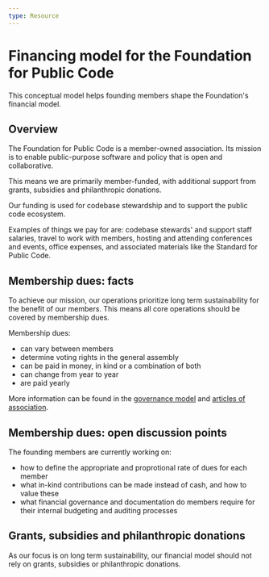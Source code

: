 ```yaml
--- 
type: Resource
---
```


# Financing model for the Foundation for Public Code

This conceptual model helps founding members shape the Foundation's financial model.

## Overview

The Foundation for Public Code is a member-owned association. Its mission is to enable public-purpose software and policy that is open and collaborative.

This means we are primarily member-funded, with additional support from grants, subsidies and philanthropic donations.

Our funding is used for codebase stewardship and to support the public code ecosystem.

Examples of things we pay for are: codebase stewards' and support staff salaries, travel to work with members, hosting and attending conferences and events, office expenses, and associated materials like the Standard for Public Code.

## Membership dues: facts

To achieve our mission, our operations prioritize long term sustainability for the benefit of our members. This means all core operations should be covered by membership dues.

Membership dues:

* can vary between members
* determine voting rights in the general assembly
* can be paid in money, in kind or a combination of both
* can change from year to year
* are paid yearly

More information can be found in the [governance model](governance-model.md) and [articles of association](articles-of-association.en.md).

## Membership dues: open discussion points

The founding members are currently working on:

* how to define the appropriate and proprotional rate of dues for each member
* what in-kind contributions can be made instead of cash, and how to value these
* what financial governance and documentation do members require for their internal budgeting and auditing processes

## Grants, subsidies and philanthropic donations

As our focus is on long term sustainability, our financial model should not rely on grants, subsidies or philanthropic donations.
